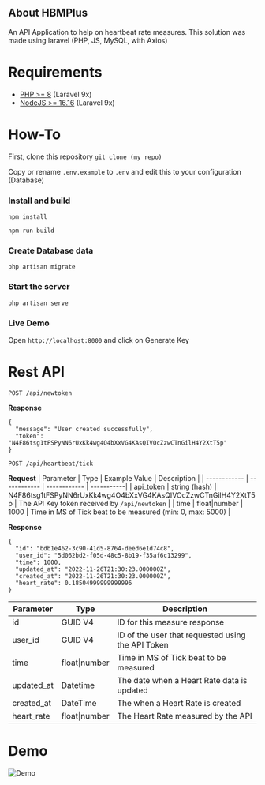 
## About HBMPlus

An API Application to help on heartbeat rate measures.
This solution was made using laravel (PHP, JS, MySQL, with Axios)


# Requirements

- [PHP >= 8](https://www.php.net/) (Laravel 9x)
- [NodeJS >= 16.16](https://nodejs.org/en/download/) (Laravel 9x)


# How-To

First, clone this repository
```git clone (my repo)```

Copy or rename ```.env.example``` to ```.env``` and edit this to your configuration (Database)

### Install and build

```npm install```

```npm run build```

### Create Database data
```php artisan migrate```

### Start the server

```php artisan serve```

### Live Demo
Open ```http://localhost:8000``` and click on Generate Key

# Rest API

`POST /api/newtoken`

**Response**
```
{
  "message": "User created successfully",
  "token": "N4F86tsg1tFSPyNN6rUxKk4wg4O4bXxVG4KAsQIVOcZzwCTnGilH4Y2XtT5p"
}
```

`POST /api/heartbeat/tick`

**Request**
|  Parameter  |  Type  |  Example Value |  Description  |
| ------------ | ------------ | ------------ | -----------|
| api_token  | string (hash) | N4F86tsg1tFSPyNN6rUxKk4wg4O4bXxVG4KAsQIVOcZzwCTnGilH4Y2XtT5p  | The API Key token received by ```/api/newtoken```  |
| time  | float\|number  | 1000  | Time in MS of Tick beat to be measured (min: 0, max: 5000) |

**Response**

```
{
  "id": "bdb1e462-3c90-41d5-8764-deed6e1d74c8",
  "user_id": "5d062bd2-f05d-48c5-8b19-f35af6c13299",
  "time": 1000,
  "updated_at": "2022-11-26T21:30:23.000000Z",
  "created_at": "2022-11-26T21:30:23.000000Z",
  "heart_rate": 0.18504999999999996
}
```

|  Parameter  | Type  |  Description  |
| ------------- | ----------- | ---------- |
| id  | GUID V4 | ID for this measure response |
| user_id | GUID V4 | ID of the user that requested using the API Token |
| time | float\|number | Time in MS of Tick beat to be measured |
| updated_at | Datetime | The date when a Heart Rate data is updated |
| created_at | DateTime | The when a Heart Rate is created |
| heart_rate | float\|number | The Heart Rate measured by the API |

# Demo

![Demo](https://raw.githubusercontent.com/HiddenUserHere/hbpmplus/master/example.gif)
